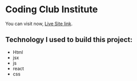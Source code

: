 # Coding Club Institute

You can visit now, [Live Site link](https://hasan-assignment-9.netlify.app).

## Technology I used to build this project:

- Html
- jsx
- js
- react
- css

